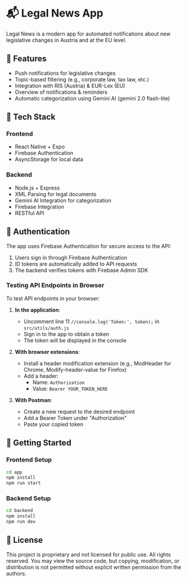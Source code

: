 # 📬 Legal News App

Legal News is a modern app for automated notifications about new legislative changes in Austria and at the EU level.

## 📱 Features

- Push notifications for legislative changes
- Topic-based filtering (e.g., corporate law, tax law, etc.)
- Integration with RIS (Austria) & EUR-Lex (EU)
- Overview of notifications & reminders
- Automatic categorization using Gemini AI (gemini 2.0 flash-lite)

## 🧱 Tech Stack

### Frontend
- React Native + Expo
- Firebase Authentication
- AsyncStorage for local data

### Backend
- Node.js + Express
- XML Parsing for legal documents
- Gemini AI Integration for categorization
- Firebase Integration
- RESTful API

## 🔐 Authentication

The app uses Firebase Authentication for secure access to the API:

1. Users sign in through Firebase Authentication
2. ID tokens are automatically added to API requests
3. The backend verifies tokens with Firebase Admin SDK

### Testing API Endpoints in Browser

To test API endpoints in your browser:

1. **In the application**:
   - Uncomment line 11 `//console.log('Token:', token);` in `src/utils/auth.js`
   - Sign in to the app to obtain a token
   - The token will be displayed in the console

2. **With browser extensions**:
   - Install a header modification extension (e.g., ModHeader for Chrome, Modify-header-value for Firefox)
   - Add a header:
     - Name: `Authorization`
     - Value: `Bearer YOUR_TOKEN_HERE`

3. **With Postman**:
   - Create a new request to the desired endpoint
   - Add a Bearer Token under "Authorization"
   - Paste your copied token

## 🚀 Getting Started

### Frontend Setup
```bash
cd app
npm install
npm run start
```

### Backend Setup
```bash
cd backend
npm install
npm run dev
```

## 📜 License

This project is proprietary and not licensed for public use. All rights reserved. You may view the source code, but copying, modification, or distribution is not permitted without explicit written permission from the authors.
